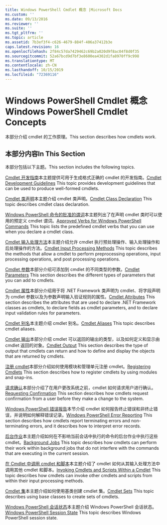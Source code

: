 ```yaml
---
title: Windows PowerShell Cmdlet 概念 |Microsoft Docs
ms.custom: ''
ms.date: 09/13/2016
ms.reviewer: ''
ms.suite: ''
ms.tgt_pltfrm: ''
ms.topic: article
ms.assetid: 7b3ef3f4-c626-4679-884f-406a37412b3e
caps.latest.revision: 16
ms.openlocfilehash: 2f84c57da7429462c69b2a020d9f8ac04f8d0f35
ms.sourcegitcommit: 52a67bcd9d7bf3e8600ea4302d1fa8970ff9c998
ms.translationtype: MT
ms.contentlocale: zh-CN
ms.lasthandoff: 10/15/2019
ms.locfileid: "72369116"
---
```

# <a name="windows-powershell-cmdlet-concepts"></a><span data-ttu-id="26025-102">Windows PowerShell Cmdlet 概念</span><span class="sxs-lookup"><span data-stu-id="26025-102">Windows PowerShell Cmdlet Concepts</span></span>

<span data-ttu-id="26025-103">本部分介绍 cmdlet 的工作原理。</span><span class="sxs-lookup"><span data-stu-id="26025-103">This section describes how cmdlets work.</span></span>

## <a name="in-this-section"></a><span data-ttu-id="26025-104">本部分内容</span><span class="sxs-lookup"><span data-stu-id="26025-104">In This Section</span></span>

<span data-ttu-id="26025-105">本部分包括以下主题。</span><span class="sxs-lookup"><span data-stu-id="26025-105">This section includes the following topics.</span></span>

<span data-ttu-id="26025-106">[Cmdlet 开发指南](./cmdlet-development-guidelines.md)本主题提供可用于生成格式正确的 cmdlet 的开发指南。</span><span class="sxs-lookup"><span data-stu-id="26025-106">[Cmdlet Development Guidelines](./cmdlet-development-guidelines.md) This topic provides development guidelines that can be used to produce well-formed cmdlets.</span></span>

<span data-ttu-id="26025-107">[Cmdlet 类声明](./cmdlet-class-declaration.md)本主题介绍 cmdlet 类声明。</span><span class="sxs-lookup"><span data-stu-id="26025-107">[Cmdlet Class Declaration](./cmdlet-class-declaration.md) This topic describes cmdlet class declaration.</span></span>

<span data-ttu-id="26025-108">[Windows PowerShell 命令的批准的谓词](./approved-verbs-for-windows-powershell-commands.md)本主题列出了在声明 cmdlet 类时可以使用的预定义 cmdlet 谓词。</span><span class="sxs-lookup"><span data-stu-id="26025-108">[Approved Verbs for Windows PowerShell Commands](./approved-verbs-for-windows-powershell-commands.md) This topic lists the predefined cmdlet verbs that you can use when you declare a cmdlet class.</span></span>

<span data-ttu-id="26025-109">[Cmdlet 输入处理方法](./cmdlet-input-processing-methods.md)本主题介绍允许 cmdlet 执行预处理操作、输入处理操作和后处理操作的方法。</span><span class="sxs-lookup"><span data-stu-id="26025-109">[Cmdlet Input Processing Methods](./cmdlet-input-processing-methods.md) This topic describes the methods that allow a cmdlet to perform preprocessing operations, input processing operations, and post processing operations.</span></span>

<span data-ttu-id="26025-110">[Cmdlet 参数](./cmdlet-parameters.md)本部分介绍可添加到 cmdlet 的不同类型的参数。</span><span class="sxs-lookup"><span data-stu-id="26025-110">[Cmdlet Parameters](./cmdlet-parameters.md) This section describes the different types of parameters that you can add to cmdlets.</span></span>

<span data-ttu-id="26025-111">[Cmdlet 属性](./cmdlet-attributes.md)本部分介绍用于将 .NET Framework 类声明为 cmdlet、将字段声明为 cmdlet 参数以及为参数声明输入验证规则的属性。</span><span class="sxs-lookup"><span data-stu-id="26025-111">[Cmdlet Attributes](./cmdlet-attributes.md) This section describes the attributes that are used to declare .NET Framework classes as cmdlets, to declare fields as cmdlet parameters, and to declare input validation rules for parameters.</span></span>

<span data-ttu-id="26025-112">[Cmdlet 别名](./cmdlet-aliases.md)本主题介绍 cmdlet 别名。</span><span class="sxs-lookup"><span data-stu-id="26025-112">[Cmdlet Aliases](./cmdlet-aliases.md) This topic describes cmdlet aliases.</span></span>

<span data-ttu-id="26025-113">[Cmdlet 输出](./cmdlet-output.md)本部分介绍 cmdlet 可以返回的输出的类型，以及如何定义和显示由 cmdlet 返回的对象。</span><span class="sxs-lookup"><span data-stu-id="26025-113">[Cmdlet Output](./cmdlet-output.md) This section describes the type of output that cmdlets can return and how to define and display the objects that are returned by cmdlets.</span></span>

<span data-ttu-id="26025-114">[注册 cmdlet](./modules-and-snap-ins.md)本部分介绍如何使用模块和管理单元注册 cmdlet。</span><span class="sxs-lookup"><span data-stu-id="26025-114">[Registering Cmdlets](./modules-and-snap-ins.md) This section describes how to register cmdlets by using modules and snap-ins.</span></span>

<span data-ttu-id="26025-115">[请求确认](./requesting-confirmation-from-cmdlets.md)本部分介绍了在用户更改系统之前，cmdlet 如何请求用户进行确认。</span><span class="sxs-lookup"><span data-stu-id="26025-115">[Requesting Confirmation](./requesting-confirmation-from-cmdlets.md) This section describes how cmdlets request confirmation from a user before they make a change to the system.</span></span>

<span data-ttu-id="26025-116">[Windows PowerShell 错误报告](./error-reporting-concepts.md)本节介绍 cmdlet 如何报告终止错误和非终止错误，并说明如何解释错误记录。</span><span class="sxs-lookup"><span data-stu-id="26025-116">[Windows PowerShell Error Reporting](./error-reporting-concepts.md) This section describes how cmdlets report terminating errors and non-terminating errors, and it describes how to interpret error records.</span></span>

<span data-ttu-id="26025-117">[后台作业](./background-jobs.md)本主题介绍如何在不影响当前会话中执行的命令的后台作业中执行这些 cmdlet。</span><span class="sxs-lookup"><span data-stu-id="26025-117">[Background Jobs](./background-jobs.md) This topic describes how cmdlets can perform their work within background jobs that do not interfere with the commands that are executing in the current session.</span></span>

<span data-ttu-id="26025-118">[在 Cmdlet 中调用 cmdlet 和脚本](./invoking-cmdlets-and-scripts-within-a-cmdlet.md)本主题介绍了 cmdlet 如何从其输入处理方法中调用其他 cmdlet 和脚本。</span><span class="sxs-lookup"><span data-stu-id="26025-118">[Invoking Cmdlets and Scripts Within a Cmdlet](./invoking-cmdlets-and-scripts-within-a-cmdlet.md) This topic describes how cmdlets can invoke other cmdlets and scripts from within their input processing methods.</span></span>

<span data-ttu-id="26025-119">[Cmdlet 集](./cmdlet-sets.md)本主题介绍如何使用基类创建 cmdlet 集。</span><span class="sxs-lookup"><span data-stu-id="26025-119">[Cmdlet Sets](./cmdlet-sets.md) This topic describes using base classes to create sets of cmdlets.</span></span>

<span data-ttu-id="26025-120">[Windows PowerShell 会话状态](./windows-powershell-session-state.md)本主题介绍 Windows PowerShell 会话状态。</span><span class="sxs-lookup"><span data-stu-id="26025-120">[Windows PowerShell Session State](./windows-powershell-session-state.md) This topic describes Windows PowerShell session state.</span></span>
